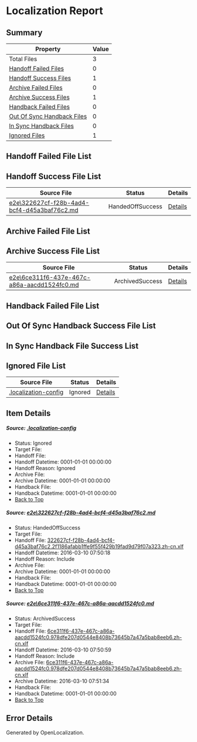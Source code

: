# <a name='report-top'></a> Localization Report

## Summary
 Property | Value 
 -------- | ----- 
 Total Files | 3
[ Handoff Failed Files ](#handoff-failed-list)| 0
[ Handoff Success Files ](#handoff-success-list)| 1
[ Archive Failed Files ](#archive-failed-list)| 0
[ Archive Success Files ](#archive-success-list)| 1
[ Handback Failed Files ](#handback-failed-list)| 0
[ Out Of Sync Handback Files ](#outofsync-handback-success-list)| 0
[ In Sync Handback Files ](#insync-handback-success-list)| 0
[ Ignored Files ](#ignored-list)| 1

## <a name='handoff-failed-list'></a> Handoff Failed File List

## <a name='handoff-success-list'></a> Handoff Success File List
 Source File | Status | Details 
 ----------- | ------ | ------- 
 [e2e\322627cf-f28b-4ad4-bcf4-d45a3baf76c2.md](https://github.com/OpenLocalizationTest/oltest/blob/a9dc797029e8817a59d0a9e5ba4edc178fef1f35/e2e/322627cf-f28b-4ad4-bcf4-d45a3baf76c2.md) | HandedOffSuccess | [Details](#ee049dd80abeffc1224525f6afe3f32e898844b21)

## <a name='archive-failed-list'></a> Archive Failed File List

## <a name='archive-success-list'></a> Archive Success File List
 Source File | Status | Details 
 ----------- | ------ | ------- 
 [e2e\6ce311f6-437e-467c-a86a-aacdd1524fc0.md](https://github.com/OpenLocalizationTest/oltest/blob/6536c84c1204a305d3dade1a1dbde68e8ba62051/e2e/6ce311f6-437e-467c-a86a-aacdd1524fc0.md) | ArchivedSuccess | [Details](#505a86edf8494e0e7d84ac758021be9e82554f1f2)

## <a name='handback-failed-list'></a> Handback Failed File List

## <a name='outofsync-handback-success-list'></a> Out Of Sync Handback Success File List

## <a name='insync-handback-success-list'></a> In Sync Handback File Success List

## <a name='ignored-list'></a> Ignored File List
 Source File | Status | Details 
 ----------- | ------ | ------- 
 [.localization-config](https://github.com/OpenLocalizationTest/oltest/blob/6536c84c1204a305d3dade1a1dbde68e8ba62051/.localization-config) | Ignored | [Details](#66aca4b1c2f43b14ec41e0e427345df94af1d5e10)

## Item Details
##### <a name='66aca4b1c2f43b14ec41e0e427345df94af1d5e10'></a> Source: [.localization-config](https://github.com/OpenLocalizationTest/oltest/blob/6536c84c1204a305d3dade1a1dbde68e8ba62051/.localization-config)
* Status: Ignored
* Target File: 
* Handoff File: 
* Handoff Datetime: 0001-01-01 00:00:00
* Handoff Reason: Ignored
* Archive File: 
* Archive Datetime: 0001-01-01 00:00:00
* Handback File: 
* Handback Datetime: 0001-01-01 00:00:00
* [Back to Top](#report-top)

##### <a name='ee049dd80abeffc1224525f6afe3f32e898844b21'></a> Source: [e2e\322627cf-f28b-4ad4-bcf4-d45a3baf76c2.md](https://github.com/OpenLocalizationTest/oltest/blob/a9dc797029e8817a59d0a9e5ba4edc178fef1f35/e2e/322627cf-f28b-4ad4-bcf4-d45a3baf76c2.md)
* Status: HandedOffSuccess
* Target File: 
* Handoff File: [322627cf-f28b-4ad4-bcf4-d45a3baf76c2.2f1186afabb1ffe9f55f429b19fad9d79f07a323.zh-cn.xlf](https://github.com/OpenLocalizationTestOrg/olhandoff/blob/d0f1dcd9f678be1b842eebd7a5d3cedfddd4baf7/ol-handoff/OpenLocalizationTestOrg/oltest.zh-cn/xinjiang/ht/322627cf-f28b-4ad4-bcf4-d45a3baf76c2.2f1186afabb1ffe9f55f429b19fad9d79f07a323.zh-cn.xlf)
* Handoff Datetime: 2016-03-10 07:50:18
* Handoff Reason: Include
* Archive File: 
* Archive Datetime: 0001-01-01 00:00:00
* Handback File: 
* Handback Datetime: 0001-01-01 00:00:00
* [Back to Top](#report-top)

##### <a name='505a86edf8494e0e7d84ac758021be9e82554f1f2'></a> Source: [e2e\6ce311f6-437e-467c-a86a-aacdd1524fc0.md](https://github.com/OpenLocalizationTest/oltest/blob/6536c84c1204a305d3dade1a1dbde68e8ba62051/e2e/6ce311f6-437e-467c-a86a-aacdd1524fc0.md)
* Status: ArchivedSuccess
* Target File: 
* Handoff File: [6ce311f6-437e-467c-a86a-aacdd1524fc0.978dfe207d0544e8408b73645b7a47a5bab8eeb6.zh-cn.xlf](https://github.com/OpenLocalizationTestOrg/olhandoff/blob/d6ae9e6f2521115dff60eca845bfaf170f2b5e30/ol-handoff/OpenLocalizationTestOrg/oltest.zh-cn/xinjiang/ht/6ce311f6-437e-467c-a86a-aacdd1524fc0.978dfe207d0544e8408b73645b7a47a5bab8eeb6.zh-cn.xlf)
* Handoff Datetime: 2016-03-10 07:50:59
* Handoff Reason: Include
* Archive File: [6ce311f6-437e-467c-a86a-aacdd1524fc0.978dfe207d0544e8408b73645b7a47a5bab8eeb6.zh-cn.xlf](https://github.com/OpenLocalizationTestOrg/olhandoff/blob/6317392ac697491270a18dbaff66cebe4857d784/ol-handoff/OpenLocalizationTestOrg/oltest.zh-cn/xinjiang/ht/archive/6ce311f6-437e-467c-a86a-aacdd1524fc0.978dfe207d0544e8408b73645b7a47a5bab8eeb6.zh-cn.xlf)
* Archive Datetime: 2016-03-10 07:51:34
* Handback File: 
* Handback Datetime: 0001-01-01 00:00:00
* [Back to Top](#report-top)


## Error Details

Generated by OpenLocalization.
